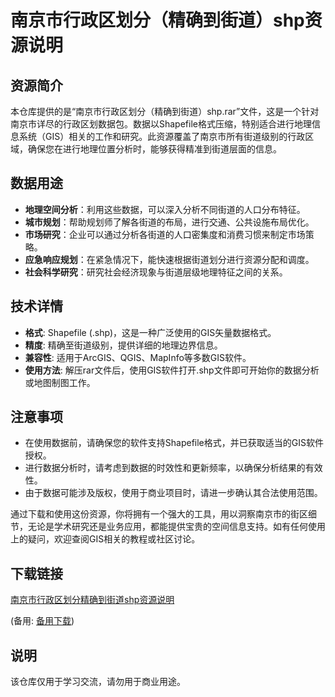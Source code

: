 # 南京市行政区划分（精确到街道）shp资源说明

## 资源简介

本仓库提供的是“南京市行政区划分（精确到街道）shp.rar”文件，这是一个针对南京市详尽的行政区划数据包。数据以Shapefile格式压缩，特别适合进行地理信息系统（GIS）相关的工作和研究。此资源覆盖了南京市所有街道级别的行政区域，确保您在进行地理位置分析时，能够获得精准到街道层面的信息。

## 数据用途

- **地理空间分析**：利用这些数据，可以深入分析不同街道的人口分布特征。
- **城市规划**：帮助规划师了解各街道的布局，进行交通、公共设施布局优化。
- **市场研究**：企业可以通过分析各街道的人口密集度和消费习惯来制定市场策略。
- **应急响应规划**：在紧急情况下，能快速根据街道划分进行资源分配和调度。
- **社会科学研究**：研究社会经济现象与街道层级地理特征之间的关系。

## 技术详情

- **格式**: Shapefile (.shp)，这是一种广泛使用的GIS矢量数据格式。
- **精度**: 精确至街道级别，提供详细的地理边界信息。
- **兼容性**: 适用于ArcGIS、QGIS、MapInfo等多数GIS软件。
- **使用方法**: 解压rar文件后，使用GIS软件打开.shp文件即可开始你的数据分析或地图制图工作。

## 注意事项

- 在使用数据前，请确保您的软件支持Shapefile格式，并已获取适当的GIS软件授权。
- 进行数据分析时，请考虑到数据的时效性和更新频率，以确保分析结果的有效性。
- 由于数据可能涉及版权，使用于商业项目时，请进一步确认其合法使用范围。

通过下载和使用这份资源，你将拥有一个强大的工具，用以洞察南京市的街区细节，无论是学术研究还是业务应用，都能提供宝贵的空间信息支持。如有任何使用上的疑问，欢迎查阅GIS相关的教程或社区讨论。

## 下载链接
[南京市行政区划分精确到街道shp资源说明](https://pan.quark.cn/s/2a8275f677e8) 

(备用: [备用下载](https://pan.baidu.com/s/1AtslzUmzc1k9V_v7WhlsAQ?pwd=1234))

## 说明

该仓库仅用于学习交流，请勿用于商业用途。
